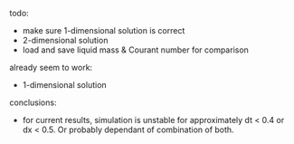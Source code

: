 todo: 
- make sure 1-dimensional solution is correct
- 2-dimensional solution
- load and save liquid mass & Courant number for comparison


already seem to work:
- 1-dimensional solution


conclusions:
- for current results, simulation is unstable for approximately dt < 0.4 or dx < 0.5. Or probably dependant of combination of both.


